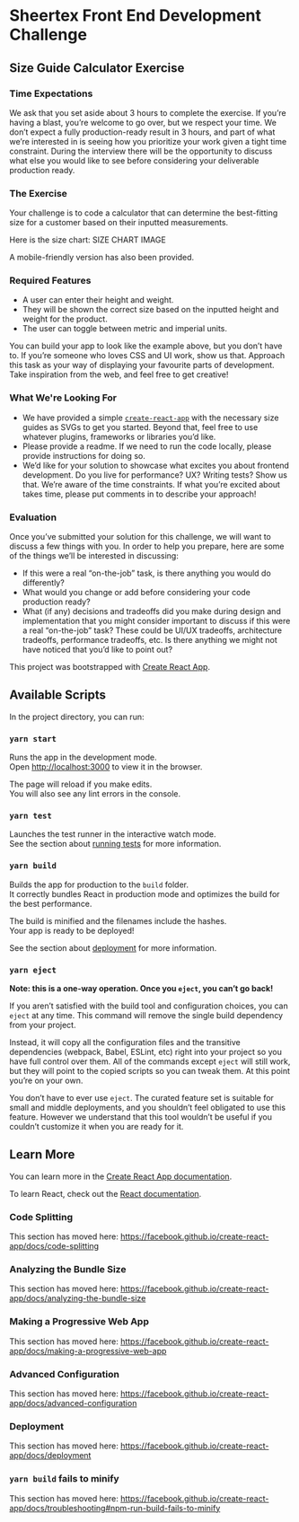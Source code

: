 # Sheertex Front End Development Challenge
## Size Guide Calculator Exercise

### Time Expectations

We ask that you set aside about 3 hours to complete the exercise. If you’re having a blast, you’re welcome to go over, but we respect your time. We don’t expect a fully production-ready result in 3 hours, and part of what we’re interested in is seeing how you prioritize your work given a tight time constraint. During the interview there will be the opportunity to discuss what else you would like to see before considering your deliverable production ready.

### The Exercise

Your challenge is to code a calculator that can determine the best-fitting size for a customer based on their inputted measurements.

Here is the size chart: 
SIZE CHART IMAGE

A mobile-friendly version has also been provided. 

### Required Features

- A user can enter their height and weight.
- They will be shown the correct size based on the inputted height and weight for the product. 
- The user can toggle between metric and imperial units.

You can build your app to look like the example above, but you don’t have to. If you’re someone who loves CSS and UI work, show us that. Approach this task as your way of displaying your favourite parts of development. Take inspiration from the web, and feel free to get creative! 

### What We're Looking For

- We have provided a simple [`create-react-app`]('https://github.com/facebook/create-react-app') with the necessary size guides as SVGs to get you started. Beyond that, feel free to use whatever plugins, frameworks or libraries you’d like. 
- Please provide a readme. If we need to run the code locally, please provide instructions for doing so. 
- We’d like for your solution to showcase what excites you about frontend development. Do you live for performance? UX? Writing tests? Show us that. We’re aware of the time constraints. If what you’re excited about takes time, please put comments in to describe your approach!

### Evaluation
Once you’ve submitted your solution for this challenge, we will want to discuss a few things with you. In order to help you prepare, here are some of the things we’ll be interested in discussing:
- If this were a real “on-the-job” task, is there anything you would do differently?
- What would you change or add before considering your code production ready?
- What (if any) decisions and tradeoffs did you make during design and implementation that you might consider important to discuss if this were a real “on-the-job” task? These could be UI/UX tradeoffs, architecture tradeoffs, performance tradeoffs, etc.
Is there anything we might not have noticed that you’d like to point out?






This project was bootstrapped with [Create React App](https://github.com/facebook/create-react-app).

## Available Scripts

In the project directory, you can run:

### `yarn start`

Runs the app in the development mode.<br />
Open [http://localhost:3000](http://localhost:3000) to view it in the browser.

The page will reload if you make edits.<br />
You will also see any lint errors in the console.

### `yarn test`

Launches the test runner in the interactive watch mode.<br />
See the section about [running tests](https://facebook.github.io/create-react-app/docs/running-tests) for more information.

### `yarn build`

Builds the app for production to the `build` folder.<br />
It correctly bundles React in production mode and optimizes the build for the best performance.

The build is minified and the filenames include the hashes.<br />
Your app is ready to be deployed!

See the section about [deployment](https://facebook.github.io/create-react-app/docs/deployment) for more information.

### `yarn eject`

**Note: this is a one-way operation. Once you `eject`, you can’t go back!**

If you aren’t satisfied with the build tool and configuration choices, you can `eject` at any time. This command will remove the single build dependency from your project.

Instead, it will copy all the configuration files and the transitive dependencies (webpack, Babel, ESLint, etc) right into your project so you have full control over them. All of the commands except `eject` will still work, but they will point to the copied scripts so you can tweak them. At this point you’re on your own.

You don’t have to ever use `eject`. The curated feature set is suitable for small and middle deployments, and you shouldn’t feel obligated to use this feature. However we understand that this tool wouldn’t be useful if you couldn’t customize it when you are ready for it.

## Learn More

You can learn more in the [Create React App documentation](https://facebook.github.io/create-react-app/docs/getting-started).

To learn React, check out the [React documentation](https://reactjs.org/).

### Code Splitting

This section has moved here: https://facebook.github.io/create-react-app/docs/code-splitting

### Analyzing the Bundle Size

This section has moved here: https://facebook.github.io/create-react-app/docs/analyzing-the-bundle-size

### Making a Progressive Web App

This section has moved here: https://facebook.github.io/create-react-app/docs/making-a-progressive-web-app

### Advanced Configuration

This section has moved here: https://facebook.github.io/create-react-app/docs/advanced-configuration

### Deployment

This section has moved here: https://facebook.github.io/create-react-app/docs/deployment

### `yarn build` fails to minify

This section has moved here: https://facebook.github.io/create-react-app/docs/troubleshooting#npm-run-build-fails-to-minify
